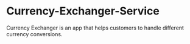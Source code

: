 # Currency-Exchanger-Service
Currency Exchanger is an app that helps customers to handle different currency conversions.
